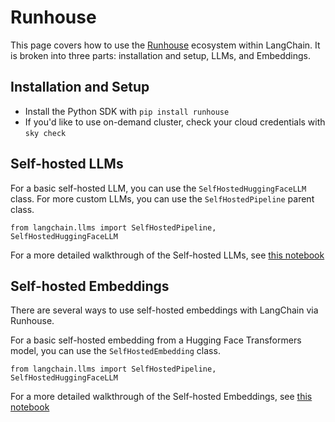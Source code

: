 Runhouse
========

This page covers how to use the [Runhouse](https://github.com/run-house/runhouse) ecosystem within LangChain. It is broken into three parts: installation and setup, LLMs, and Embeddings.

Installation and Setup[](#installation-and-setup "Direct link to Installation and Setup")
------------------------------------------------------------------------------------------

*   Install the Python SDK with `pip install runhouse`
*   If you'd like to use on-demand cluster, check your cloud credentials with `sky check`

Self-hosted LLMs[](#self-hosted-llms "Direct link to Self-hosted LLMs")
------------------------------------------------------------------------

For a basic self-hosted LLM, you can use the `SelfHostedHuggingFaceLLM` class. For more custom LLMs, you can use the `SelfHostedPipeline` parent class.

    from langchain.llms import SelfHostedPipeline, SelfHostedHuggingFaceLLM

For a more detailed walkthrough of the Self-hosted LLMs, see [this notebook](/docs/integrations/llms/runhouse.html)

Self-hosted Embeddings[](#self-hosted-embeddings "Direct link to Self-hosted Embeddings")
------------------------------------------------------------------------------------------

There are several ways to use self-hosted embeddings with LangChain via Runhouse.

For a basic self-hosted embedding from a Hugging Face Transformers model, you can use the `SelfHostedEmbedding` class.

    from langchain.llms import SelfHostedPipeline, SelfHostedHuggingFaceLLM

For a more detailed walkthrough of the Self-hosted Embeddings, see [this notebook](/docs/integrations/text_embedding/self-hosted.html)